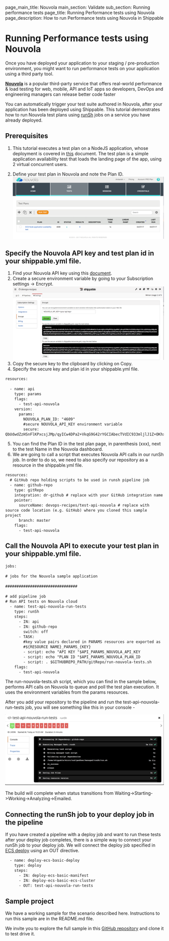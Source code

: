 page_main_title: Nouvola
main_section: Validate
sub_section: Running performance tests
page_title: Running Performance tests using Nouvola
page_description: How to run Performance tests using Nouvola in Shippable

# Running Performance tests using Nouvola

Once you have deployed your application to your staging / pre-production environment, you might want to run
performance tests on your application using a third party tool.

[**Nouvola**](http://www.nouvola.com/) is a popular third-party service that offers real-world performance & load testing for web, mobile, API and IoT apps so developers, DevOps and engineering managers can release better code faster

You can automatically trigger your test suite authored in Nouvola, after your application has been deployed using Shippable. This tutorial demonstrates how to run Nouvola test plans using [runSh](/platform/workflow/job/runsh/) jobs on a service you have already deployed.

## Prerequisites

1. This tutorial executes a test plan on a NodeJS application, whose deployment is covered in
[this](/deploy/continuous-delivery-single-container-docker-application/) document. The test plan is a simple application availability test that loads
the landing page of the app, using 2 virtual concurrent users.

2. Define your test plan in Nouvola and note the Plan ID.
![test plan](https://github.com/devops-recipes/test-api-nouvola/raw/master/nouvola-test-plan.png)

## Specify the Nouvola API key and test plan id in your shippable.yml file.

1. Find your Nouvola API key using this [document](http://blog.nouvola.com/divecloud-api-now-available).
2. Create a secure environment variable by going to your Subscription settings -> Encrypt.
![Secure API env key](https://github.com/devops-recipes/test-api-nouvola/raw/master/encrypt-nouvola-key.png)
3. Copy the secure key to the clipboard by clicking on Copy.
4. Specify the secure key and plan id in your shippable.yml file.
```
resources:

  - name: api
    type: params
    flags:
      - test-api-nouvola
    version:
      params:
        NOUVOLA_PLAN_ID: "4609"
        #secure NOUVOLA_API_KEY environment variable
        secure: QbUdwdZzHSnFlKPxcsjJMp/qyICw4DPa2+VkqG9G42rYGCIAbecTVdIC933mljlJ1Z+OKhxk2zEevrczi7FxqLR+ts16AtvXHgRgwdmLLWmxX3trjfXDSWXOE5+GNHYmaZOQLm8qQjouogP8Kkx8njYj9Uut4ONaNZUsHvVroVSyfwiPktyKjQP8iEIzaV/Jb1wWwLHsDf1n4GaCcbm1VuloxoNuJkG5VftcnMqULWyN9YeZTxQ43PiflTWFqBHV9hPpbVU+N5Jt1kGfhBlj6FdiIiB69KrXXd/ooBwz7UuuNgPyXEjZtUC0tp0CzZlovnNPBdrMRiZ/yE1ZgbuDbQ==
```
5. You can find the Plan ID in the test plan page, in parenthesis (xxx), next to the test Name in the Nouvola dashboard.
6. We are going to call a script that executes Nouvola API calls in our runSh job. In order to do so, we need to also specify our repository as a resource in the shippable.yml file.

```
resources:
  # GitHub repo holding scripts to be used in runsh pipeline job
  - name: github-repo
    type: gitRepo
    integration: dr-github # replace with your GitHub integration name
    pointer:
      sourceName: devops-recipes/test-api-nouvola # replace with source code location (e.g. GitHub) where you cloned this sample project
      branch: master
    flags:
      - test-api-nouvola
```

## Call the Nouvola API to execute your test plan in your shippable.yml file.
```
jobs:

# jobs for the Nouvola sample application

################################

# add pipeline job
# Run API tests on Nouvola cloud
  - name: test-api-nouvola-run-tests
    type: runSh
    steps:
      - IN: api
      - IN: github-repo
        switch: off
      - TASK:
        #key value pairs declared in PARAMS resources are exported as
        #${RESOURCE NAME}_PARAMS_{KEY}
        - script: echo "API KEY "$API_PARAMS_NOUVOLA_API_KEY
        - script: echo "PLAN ID "$API_PARAMS_NOUVOLA_PLAN_ID
        - script: . $GITHUBREPO_PATH/gitRepo/run-nouvola-tests.sh
    flags:
      - test-api-nouvola
```

The run-nouvola-tests.sh script, which you can find in the sample below, performs
API calls on Nouvola to queue and poll the test plan execution. It uses the
environment variables from the params resources.

After you add your repository to the pipeline and run the test-api-nouvola-run-tests job,
you will see something like this in your console -


![console-view](https://github.com/devops-recipes/test-api-nouvola/raw/master/runshjob-console-view.png)


The build will complete when status transitions from Waiting->Starting->Working->Analyzing->Emailed.

## Connecting the runSh job to your deploy job in the pipeline

If you have created a pipeline with a deploy job and want to run these tests after your deploy job completes, there is a simple way to connect your runSh job to your deploy job. We will connect the deploy job specified in [ECS deploy](/deploy/continuous-delivery-single-container-docker-application/) using an OUT directive.

```
  - name: deploy-ecs-basic-deploy
    type: deploy
    steps:
      - IN: deploy-ecs-basic-manifest
      - IN: deploy-ecs-basic-ecs-cluster
      - OUT: test-api-nouvola-run-tests
```

## Sample project

We have a working sample for the scenario described here. Instructions to run this sample are in the README.md file.

We invite you to explore the full sample in this [GitHub repository](https://github.com/devops-recipes/test-api-nouvola) and clone it to test drive it.
